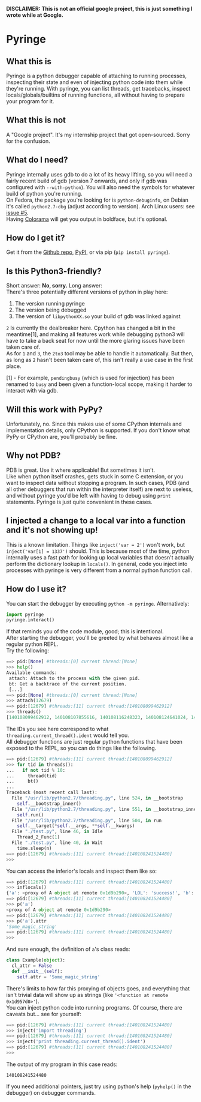 **DISCLAIMER: This is not an official google project, this is just something I wrote while at Google.**

Pyringe
=======

What this is
------------

Pyringe is a python debugger capable of attaching to running processes,  inspecting their state and even of injecting python code into them while they're running. With pyringe, you can list threads, get tracebacks, inspect locals/globals/builtins of running functions, all without having to prepare your program for it.

What this is not
----------------

A "Google project". It's my internship project that got open-sourced. Sorry for the confusion.

What do I need?
---------------

Pyringe internally uses gdb to do a lot of its heavy lifting, so you will need a fairly recent build of gdb (version 7 onwards, and only if gdb was configured with `--with-python`). You will also need the symbols for whatever build of python you're running.  
On Fedora, the package you're looking for is `python-debuginfo`, on Debian it's called `python2.7-dbg` (adjust according to version). Arch Linux users: see [issue #5][].  
Having [Colorama](https://pypi.python.org/pypi/colorama) will get you output in boldface, but it's optional.

[issue #5]: https://github.com/google/pyringe/issues/5

How do I get it?
----------------

Get it from the [Github repo][], [PyPI][], or via pip (`pip install pyringe`).

[Github repo]: https://github.com/google/pyringe
[PyPI]: https://pypi.python.org/pypi/pyringe

Is this Python3-friendly?
-------------------------

Short answer: **No, sorry.** Long answer:  
There's three potentially different versions of python in play here:  
1. The version running pyringe  
2. The version being debugged  
3. The version of `libpythonXX.so` your build of gdb was linked against  

`2` Is currently the dealbreaker here. Cpython has changed a bit in the meantime[1], and making all features work while debugging python3 will have to take a back seat for now until the more glaring issues have been taken care of.    
As for `1` and `3`, the `2to3` tool may be able to handle it automatically. But then, as long as `2` hasn't been taken care of, this isn't really a use case in the first place.

[1] - For example, `pendingbusy` (which is used for injection) has been renamed to `busy` and been given a function-local scope, making it harder to interact with via gdb.

Will this work with PyPy?
-------------------------

Unfortunately, no. Since this makes use of some CPython internals and implementation details, only CPython is supported. If you don't know what PyPy or CPython are, you'll probably be fine.

Why not PDB?
------------

PDB is great. Use it where applicable! But sometimes it isn't.  
Like when python itself crashes, gets stuck in some C extension, or you want to inspect data without stopping a program. In such cases, PDB (and all other debuggers that run within the interpreter itself) are next to useless, and without pyringe you'd be left with having to debug using `print` statements. Pyringe is just quite convenient in these cases.


I injected a change to a local var into a function and it's not showing up!
---------------------------------------------------------------------------

This is a known limitation. Things like `inject('var = 2')` won't work, but `inject('var[1] = 1337')` should. This is because most of the time, python internally uses a fast path for looking up local variables that doesn't actually perform the dictionary lookup in `locals()`. In general, code you inject into processes with pyringe is very different from a normal python function call.

How do I use it?
----------------

You can start the debugger by executing `python -m pyringe`. Alternatively:


```python
import pyringe
pyringe.interact()
```

If that reminds you of the code module, good; this is intentional.  
After starting the debugger, you'll be greeted by what behaves almost like a regular python REPL.  
Try the following:


```python
==> pid:[None] #threads:[0] current thread:[None]
>>> help()
Available commands:
 attach: Attach to the process with the given pid.
 bt: Get a backtrace of the current position.
 [...]
==> pid:[None] #threads:[0] current thread:[None]
>>> attach(12679)
==> pid:[12679] #threads:[11] current thread:[140108099462912]
>>> threads()
[140108099462912, 140108107855616, 140108116248323, 140108124641024, 140108133033728, 140108224739072, 140108233131776, 140108141426432, 140108241524480, 140108249917184, 140108269324032]
```

The IDs you see here correspond to what `threading.current_thread().ident` would tell you.  
All debugger functions are just regular python functions that have been exposed to the REPL, so you can do things like the following.

```python
==> pid:[12679] #threads:[11] current thread:[140108099462912]
>>> for tid in threads():
...   if not tid % 10:
...     thread(tid)
...     bt()
... 
Traceback (most recent call last):
  File "/usr/lib/python2.7/threading.py", line 524, in __bootstrap
    self.__bootstrap_inner()
  File "/usr/lib/python2.7/threading.py", line 551, in __bootstrap_inner
    self.run()
  File "/usr/lib/python2.7/threading.py", line 504, in run
    self.__target(*self.__args, **self.__kwargs)
  File "./test.py", line 46, in Idle
    Thread_2_Func(1)
  File "./test.py", line 40, in Wait
    time.sleep(n)
==> pid:[12679] #threads:[11] current thread:[140108241524480]
>>> 
```

You can access the inferior's locals and inspect them like so:

```python
==> pid:[12679] #threads:[11] current thread:[140108241524480]
>>> inflocals()
{'a': <proxy of A object at remote 0x1d9b290>, 'LOL': 'success!', 'b': <proxy of B object at remote 0x1d988c0>, 'n': 1}
==> pid:[12679] #threads:[11] current thread:[140108241524480]
>>> p('a')
<proxy of A object at remote 0x1d9b290>
==> pid:[12679] #threads:[11] current thread:[140108241524480]
>>> p('a').attr
'Some_magic_string'
==> pid:[12679] #threads:[11] current thread:[140108241524480]
>>> 
```

And sure enough, the definition of `a`'s class reads:

```python
class Example(object):
  cl_attr = False
  def __init__(self):
    self.attr = 'Some_magic_string'
```

There's limits to how far this proxying of objects goes, and everything that isn't trivial data will show up as strings (like `'<function at remote 0x1d957d0>'`).  
You can inject python code into running programs. Of course, there are caveats but... see for yourself:

```python
==> pid:[12679] #threads:[11] current thread:[140108241524480]
>>> inject('import threading')
==> pid:[12679] #threads:[11] current thread:[140108241524480]
>>> inject('print threading.current_thread().ident')
==> pid:[12679] #threads:[11] current thread:[140108241524480]
>>> 
```

The output of my program in this case reads:

```
140108241524480
```

If you need additional pointers, just try using python's help (`pyhelp()` in the debugger) on debugger commands.
